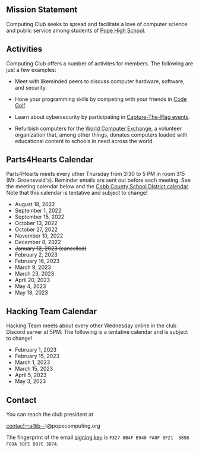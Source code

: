 <main>

## Mission Statement

Computing Club seeks to spread and facilitate a love of
computer science and public service among students of [Pope
High School](https://www.cobbk12.org/Pope).


## Activities

Computing Club offers a number of activites for members. The
following are just a few examples:

* Meet with likeminded peers to discuss computer hardware,
  software, and security.

* Hone your programming skills by competing with your
  friends in [Code
  Golf](https://en.wikipedia.org/wiki/Code_golf).

* Learn about cybersecurity by participating in
  [Capture-The-Flag
  events](https://dev.to/atan/what-is-ctf-and-how-to-get-started-3f04).

* Refurbish computers for the [World Computer
  Exchange](https://worldcomputerexchange.org/), a volunteer
  organization that, among other things, donates computers
  loaded with educational content to schools in need across
  the world.

## Parts4Hearts Calendar

Parts4Hearts meets every other Thursday from 3:30 to 5 PM
in room 315 (Mr. Groeneveld's). Reminder emails are sent out
before each meeting. See the meeting calendar below and the
[Cobb County School District
calendar](https://www.cobbk12.org/page/59/calendar). Note
that this calendar is tentative and subject to change!

* August 18, 2022
* September 1, 2022
* September 15, 2022
* October 13, 2022
* October 27, 2022
* November 10, 2022
* December 8, 2022
* ~~January 12, 2023 (cancelled)~~
* February 2, 2023
* February 16, 2023
* March 9, 2023
* March 23, 2023
* April 20, 2023
* May 4, 2023
* May 18, 2023

## Hacking Team Calendar

Hacking Team meets about every other Wednesday online in the
club Discord server at 5PM. The following is a tentative
calendar and is subject to change!

* February 1, 2023
* February 15, 2023
* March 1, 2023
* March 15, 2023
* April 5, 2023
* May 3, 2023

<!-- This is at the bottom because of weird CSS stuff. -->
<h1 hidden>Pope High School Computing Club</h1>
</main>
<aside>

## Contact

You can reach the club president at

<!-- Try to obfuscate the email to avoid spam. Doesn't work
100% of the time, but better than nothing. -->
<a href="&#109;&#97;&#105;&#108;&#116;&#111;&#58;%63%6F%6E%74%61%63%74%40%70%6F%70%65%63%6F%6D%70%75%74%69%6E%67%2E%6F%72%67">contac<!--a@b-->t@popec<!-- c@d-->omputin<!--e.f -->g.org</a>

The fingerprint of the email [signing
key](https://www.openpgp.org/about/) is `F327 0B4F B940 FA8F
8F21  585B F89A 58FE D87C 3B74`.

</aside>

